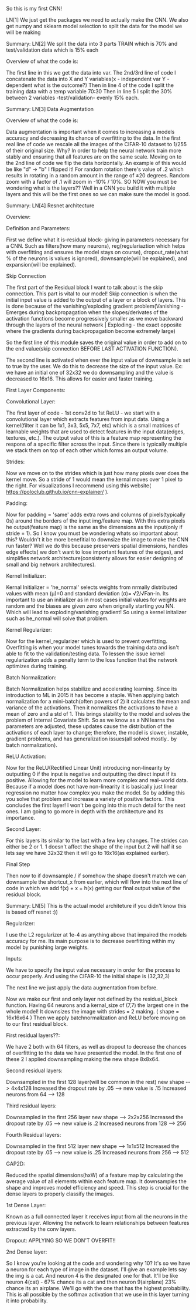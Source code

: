 So this is my first CNN! 

LN[1] We just get the packages we need to actually make the CNN. We also get numpy and sklearn model selection to split the data for the model we will be making 

Summary:
LN[2] We split the data into 3 parts TRAIN which is 70% and test/validation data which is 15% each 

Overview of what the code is:

The first line in this we get the data into var. The 2nd/3rd line of code I concatenate the data into X and Y variables(x - independent var Y - dependent what is the outcome?)
Then in line 4 of the code I split the training data with a temp variable 70:30 
Then in line 5 I split the 30% between 2 variables -test/validation- evenly 15% each.

Summary: 
LN[3] Data Augmentation 

Overview of what the code is: 

Data augmentation is important when it comes to increasing a models accuracy and decreasing its chance of overfitting to the data. In the first real line of code we rescale all the images of the CIFAR-10 dataset to 1/255 of their original size. Why? In order to help the neural network train more stably and ensuring that all features are on the same scale. Moving on to the 2nd line of code we flip the data horizontally. An example of this would be like "d" -> "b" I flipped it! For random rotation there's value of .2 which results in rotating in a random amount in the range of ±20 degrees. Random zoom with a factor of .1 will zoom in -10% / 10%. SO NOW you must be wondering what is the layers?? Well in a CNN you build it with multiple layers and this will be the first ones so we can make sure the model is good.

Summary: 
LN[4] Resnet architecture 

Overview: 

Definition and Parameters:

First we define what it is-residual block- giving in parameters necessary for a CNN. Such as filters(how many neurons), reg(regulariaztion which helps with overfitting and ensures the model stays on course), dropout_rate(what % of the neurons is values is ignored), downsample(will be explained), and expansion(will be explained).

Skip Connection

The first part of the Residual block I want to talk about is the skip connection. This part is vital to our model! Skip connection is when the initial input value is added to the output of a layer or a block of layers. This is done because of the vanishing/exploding gradient problem(Vanishing - Emerges during backpropagation when the slopes/derivates of the activation functions become progressively smaller as we move backward through the layers of the neural network | Exploding - the exact opposite where the gradients during backpropagation become extremely large)

So the first line of this module saves the original value in order to add on to the end value(skip connection BEFORE LAST ACTIVATION FUNCTION).

The second line is activated when ever the input value of downsample is set to true by the user. We do this to decrease the size of the input value. Ex: we have an initial one of 32x32 we do downsampling and the value is decreased to 16x16. This allows for easier and faster training.

First Layer Components:

  Convolutional Layer:

The first layer of code - 1st conv2d to 1st ReLU - we start with a convolutional layer which extracts features from input data. Using a kernel(filter it can be 1x1, 3x3, 5x5, 7x7, etc) which is a small matrices of learnable weights that are used to detect features in the input data(edges, textures, etc.). The output value of this is a feature map representing the respons of a specific filter across the input. Since there is typically multiple we stack them on top of each other which forms an output volume.

  Strides:

Now we move on to the strides which is just how many pixels over does the kernel move. So a stride of 1 would mean the kernal moves over 1 pixel to the right. For visualizations I recommend using this website( https://poloclub.github.io/cnn-explainer/ ).

  Padding:

Now for padding = 'same' adds extra rows and columns of pixels(typically 0s) around the borders of the input img/feature map. With this extra pixels he output(feature map) is the same as the dimensions as the input(only if stride = 1). So I know you must be wondering whats so important about this? Wouldn't it be more benefitial to downsize the image to make the CNN run faster? Well we do this because preservers spatial dimensions, handles edge effects( we don't want to lose important features of the edges), and simplifies network architecture(consistenty allows for easier designing of small and big network architectures).

  Kernel Initializer:

Kernal Initializer = 'he_normal' selects weights from nrmally distributed values with mean (μ)=0 and standard deviation (σ)= √2/√Fan-in. Its important to use an initializer as in most cases initial values for weights are random and the biases are given zero when orignally starting you NN. Which will lead to exploding/vanishing gradient! So using a kernel initalizer such as he_normal will solve that problem.

  Kernel Regularizer:

Now for the kernel_regularizer which is used to prevent overfitting. Overfitting is when your model tunes towards the training data and isn't able to fit to the validation/testing data. To lessen the issue kernel regularization adds a penalty term to the loss function that the network optimizes during training.

  Batch Normalization:

Batch Normalization helps stabilize and accelerating learning. Since its introduction to ML in 2015 it has become a staple. When applying batch normalization for a mini-batch(often powers of 2) it calculates the mean and variance of the activations. Then it normalizes the activations to have a mean of zero and a std of 1. This brings stability to the model and solves the problem of Internal Covariate Shift. So as we know as a NN learns the parameters are adjusted, these updates cause the distribution of the activations of each layer to change; therefore, the model is slower, instable, gradient problems, and has generalization issues(all solved mostly.. by batch normalization).

  ReLU Activation:

Now for the ReLU(Rectified Linear Unit) introducing non-linearity by outputting 0 if the input is negative and outputting the direct input if its positive. Allowing for the model to learn more complex and real-world data. Because if a model does not have non-linearity it is basically just linear regression no matter how complex you make the model. So by adding this you solve that problem and increase a variety of positive factors. This concludes the first layer! I won't be going into this much detail for the next ones. I am going to go more in depth with the architecture and its importance.

  Second Layer:

For this layers its similar to the last with a few key changes. The strides can either be 2 or 1. 1 doesn't affect the shape of the input but 2 will half it so lets say we have 32x32 then it will go to 16x16(as explained earlier).

  Final Step

Then now to if downsample / if somehow the shape doesn't match we can downsample the shortcut_x from earlier, which will flow into the next line of code in which we add f(x) + x = h(x) getting our final output value of the residual block.

Summary: LN[5] 
This is the actual model architeture if you didn't know this is based off resnet :)) 

  Regularizer:

I use the L2 regularizer at 1e-4 as anything above that impaired the models accuracy for me. Its main purpose is to decrease overfitting within my model by punishing large weights. 

  Inputs: 
  
We have to specify the input value necessary in order for the process to occur properly. And using the CIFAR-10 the initial shape is (32,32,3)

The next line we just apply the data augmentation from before. 

Now we make our first and only layer not defined by the residual_block function. Having 64 neurons and a kernal_size of (7,7) the largest one in the whole model! It downsizes the image with strides = 2 making. ( shape = 16x16x64 ) Then we apply batchnormalization and ReLU before moving on to our first residual block. 

  First residual layers??:

We have 2 both with 64 filters, as well as dropout to decrease the chances of overfitting to the data we have presented the model. In the first one of these 2 I applied downsampling making the new shape 8x8x64.

  Second residual layers: 

Downsampled in the first 128 layer(will be common in the rest) new shape --> 4x4x128
Increased the dropout rate by .05 --> new value is .15
Increased neurons from 64 --> 128 

  Third residual layers:

Downsampled in the first 256 layer new shape --> 2x2x256
Increased the dropout rate by .05 --> new value is .2
Increased neurons from 128 --> 256 

  Fourth Residual layers: 
  
Downsampled in the first 512 layer new shape --> 1x1x512
Increased the dropout rate by .05 --> new value is .25
Increased neurons from 256 --> 512

  GAP2D:

Reduced the spatial dimensions(hxW) of a feature map by calculating the average value of all elements within each feature map. It downsamples the shape and improves model efficiency and speed. This step is crucial for the dense layers to properly classify the images. 

  1st Dense Layer: 

Known as a full connected layer it receives input from all the neurons in the previous layer. Allowing the network to learn relationships between features extracted by the conv layers. 

  Dropout: 
APPLYING SO WE DON'T OVERFIT!!

  2nd Dense layer: 

So I know you're looking at the code and wondering why 10? It's so we have a neuron for each type of image in the dataset. I'll give an example lets say the img is a cat. And neuron 4 is the designated one for that. It'll be like neuron 4(cat) - 67% chance its a cat and then neuron 9(airplane) 23% chance its an airplane. We'll go with the one that has the highest probability. This is all possible by the softmax activation that we use in this layer turning it into probability. 





